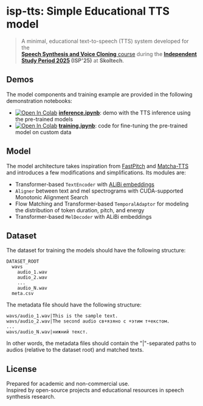 # isp-tts: Simple Educational TTS model

> A minimal, educational text-to-speech (TTS) system developed for the  
> [**Speech Synthesis and Voice Cloning** course](https://github.com/ilya16/speech-synthesis-course)
> during the **[Independent Study Period 2025](https://student.skoltech.ru/isp) (ISP'25)** at **Skoltech**.

## Demos

The model components and training example are provided in the following demonstration notebooks:

- [![Open In Colab](https://colab.research.google.com/assets/colab-badge.svg)](https://colab.research.google.com/github/ilya16/isp-tts/blob/main/notebooks/inference.ipynb) 
  [**inference.ipynb**](notebooks/inference.ipynb): demo with the TTS inference using the pre-trained models
- [![Open In Colab](https://colab.research.google.com/assets/colab-badge.svg)](https://colab.research.google.com/github/ilya16/isp-tts/blob/main/notebooks/training.ipynb)
  [**training.ipynb**](notebooks/training.ipynb): code for fine-tuning the pre-trained model on custom data

## Model

The model architecture takes inspiration from [FastPitch](https://github.com/NVIDIA/DeepLearningExamples/tree/master/PyTorch/SpeechSynthesis/FastPitch) 
and [Matcha-TTS](https://github.com/shivammehta25/Matcha-TTS) and introduces a few modifications and simplifications. Its modules are:  

- Transformer-based `TextEncoder` with [ALiBi embeddings](https://github.com/ofirpress/attention_with_linear_biases)
- `Aligner` between text and mel spectrograms with CUDA-supported Monotonic Alignment Search
- Flow Matching and Transformer-based `TemporalAdaptor` for modeling the distribution of token duration, pitch, and energy
- Transformer-based `MelDecoder` with ALiBi embeddings

## Dataset

The dataset for training the models should have the following structure:

```
DATASET_ROOT
  wavs
    audio_1.wav
    audio_2.wav
    ...
    audio_N.wav
  meta.csv
```

The metadata file should have the following structure:

```
wavs/audio_1.wav|This is the sample text.
wavs/audio_2.wav|The second audio св+язяно с +этим т+екстом.
...
wavs/audio_N.wav|нижний текст.
```

In other words, the metadata files should contain the "|"-separated paths to audios (relative to the dataset root) and matched texts.


## License

Prepared for academic and non-commercial use.  
Inspired by open-source projects and educational resources in speech synthesis research.